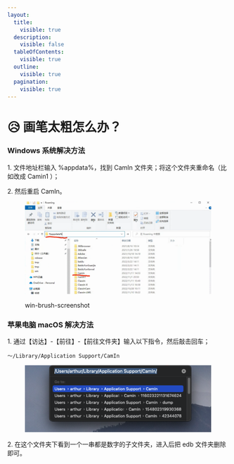 ```yaml
---
layout:
  title:
    visible: true
  description:
    visible: false
  tableOfContents:
    visible: true
  outline:
    visible: true
  pagination:
    visible: true
---
```


# 😥 画笔太粗怎么办？

### **Windows 系统解决方法**

1\. 文件地址栏输入 %appdata%，找到 CamIn 文件夹；将这个文件夹重命名（比如改成 Camin1 ）；

2\. 然后重启 CamIn。

<figure><img src="../.gitbook/assets/image (1) (1) (1) (1) (1) (1) (1) (1).png" alt=""><figcaption><p> win-brush-screenshot</p></figcaption></figure>

### **苹果电脑 macOS 解决方法**

1\. 通过【访达】-【前往】-【前往文件夹】输入以下指令，然后敲击回车；

```
～/Library/Application Support/CamIn
```

<figure><img src="../../.gitbook/assets/image (6).png" alt="mac-brush-screenshot"><figcaption></figcaption></figure>

2\. 在这个文件夹下看到一个一串都是数字的子文件夹，进入后把 edb 文件夹删除即可。

